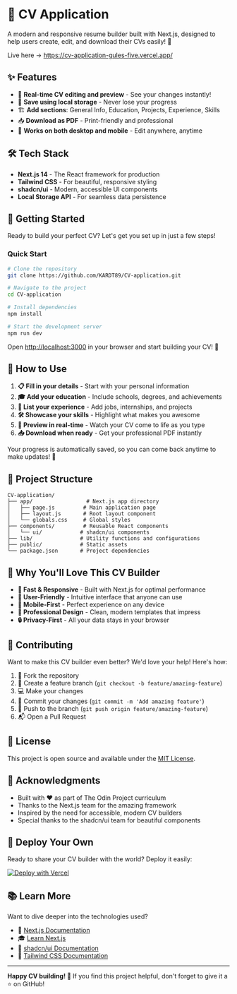 # 📄 CV Application

A modern and responsive resume builder built with Next.js, designed to help users create, edit, and download their CVs easily! 🎯

Live here -> https://cv-application-gules-five.vercel.app/

## ✨ Features

- 📝 **Real-time CV editing and preview** - See your changes instantly!
- 💾 **Save using local storage** - Never lose your progress
- 🏗️ **Add sections**: General Info, Education, Projects, Experience, Skills
- 📥 **Download as PDF** - Print-friendly and professional
- 📱 **Works on both desktop and mobile** - Edit anywhere, anytime

## 🛠 Tech Stack

- **Next.js 14** - The React framework for production
- **Tailwind CSS** - For beautiful, responsive styling
- **shadcn/ui** - Modern, accessible UI components
- **Local Storage API** - For seamless data persistence

## 🚀 Getting Started

Ready to build your perfect CV? Let's get you set up in just a few steps!

### Quick Start

```bash
# Clone the repository
git clone https://github.com/KARDT89/CV-application.git

# Navigate to the project
cd CV-application

# Install dependencies
npm install

# Start the development server
npm run dev
```

Open [http://localhost:3000](http://localhost:3000) in your browser and start building your CV! 🎉

## 🎯 How to Use

1. **📋 Fill in your details** - Start with your personal information
2. **🎓 Add your education** - Include schools, degrees, and achievements
3. **💼 List your experience** - Add jobs, internships, and projects
4. **🛠️ Showcase your skills** - Highlight what makes you awesome
5. **👀 Preview in real-time** - Watch your CV come to life as you type
6. **📥 Download when ready** - Get your professional PDF instantly

Your progress is automatically saved, so you can come back anytime to make updates! 💪

## 📁 Project Structure

```
CV-application/
├── app/                 # Next.js app directory
│   ├── page.js         # Main application page
│   ├── layout.js       # Root layout component
│   └── globals.css     # Global styles
├── components/         # Reusable React components
│   └── ui/            # shadcn/ui components
├── lib/               # Utility functions and configurations
├── public/            # Static assets
└── package.json       # Project dependencies
```

## 🌟 Why You'll Love This CV Builder

- **🚀 Fast & Responsive** - Built with Next.js for optimal performance
- **💝 User-Friendly** - Intuitive interface that anyone can use
- **📱 Mobile-First** - Perfect experience on any device
- **🎨 Professional Design** - Clean, modern templates that impress
- **🔒 Privacy-First** - All your data stays in your browser

## 🤝 Contributing

Want to make this CV builder even better? We'd love your help! Here's how:

1. 🍴 Fork the repository
2. 🌟 Create a feature branch (`git checkout -b feature/amazing-feature`)
3. 💻 Make your changes
4. 🎉 Commit your changes (`git commit -m 'Add amazing feature'`)
5. 🚀 Push to the branch (`git push origin feature/amazing-feature`)
6. 📬 Open a Pull Request

## 📜 License

This project is open source and available under the [MIT License](LICENSE).

## 🙏 Acknowledgments

- Built with ❤️ as part of The Odin Project curriculum
- Thanks to the Next.js team for the amazing framework
- Inspired by the need for accessible, modern CV builders
- Special thanks to the shadcn/ui team for beautiful components

## 🚀 Deploy Your Own

Ready to share your CV builder with the world? Deploy it easily:

[![Deploy with Vercel](https://vercel.com/button)](https://vercel.com/new/clone?repository-url=https://github.com/KARDT89/CV-application)

## 📚 Learn More

Want to dive deeper into the technologies used?

- 📖 [Next.js Documentation](https://nextjs.org/docs)
- 🎓 [Learn Next.js](https://nextjs.org/learn)
- 🎨 [shadcn/ui Documentation](https://ui.shadcn.com)
- 💨 [Tailwind CSS Documentation](https://tailwindcss.com/docs)

---

**Happy CV building! 🎉** If you find this project helpful, don't forget to give it a ⭐ on GitHub!